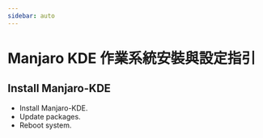 ```yaml
---
sidebar: auto
---
```


# Manjaro KDE 作業系統安裝與設定指引

## Install Manjaro-KDE

- Install Manjaro-KDE.
- Update packages.
- Reboot system.
